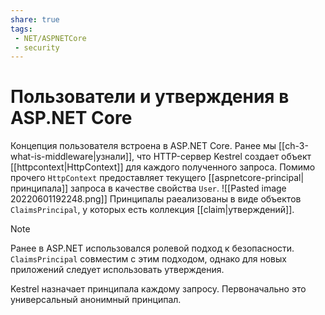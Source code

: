 ```yaml
---
share: true
tags:
 - NET/ASPNETCore
 - security
---
```

# Пользователи и утверждения в ASP.NET Core
Концепция пользователя встроена в ASP.NET Core. Ранее мы [[ch-3-what-is-middleware|узнали]], что HTTP-сервер Kestrel создает объект [[httpcontext|HttpContext]] для каждого полученного запроса. Помимо прочего `HttpContext` предоставляет текущего [[aspnetcore-principal|принципала]] запроса в качестве свойства `User`. 
![[Pasted image 20220601192248.png]]
Принципалы раеализованы в виде объектов `ClaimsPrincipal`, у которых есть коллекция [[claim|утверждений]].

> [!NOTE]
> Ранее в ASP.NET использовался ролевой подход к безопасности. `ClaimsPrincipal` совместим с этим подходом, однако для новых приложений следует использовать утверждения.

Kestrel назначает принципала каждому запросу. Первоначально это универсальный анонимный принципал.